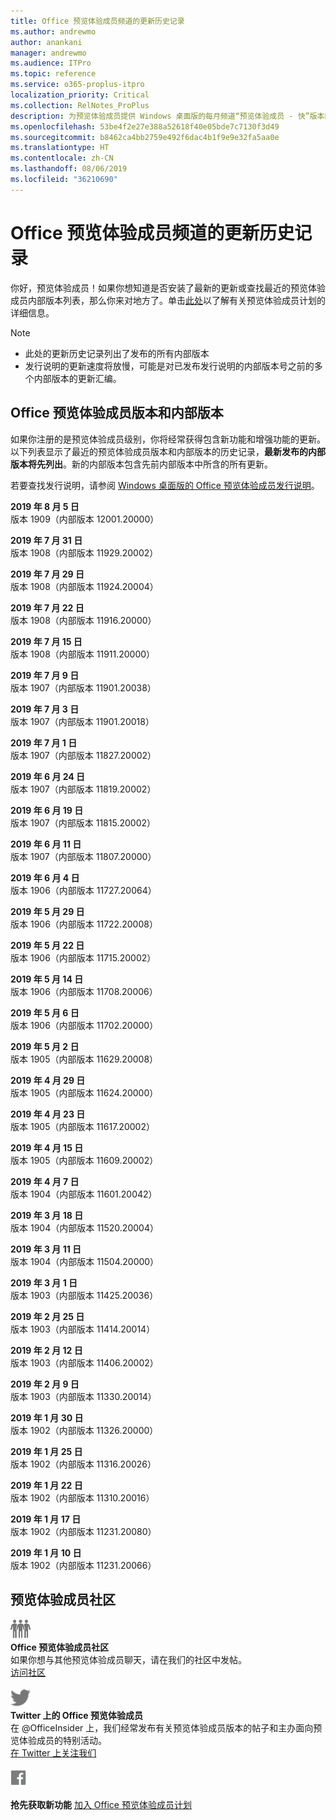 ```yaml
---
title: Office 预览体验成员频道的更新历史记录
ms.author: andrewmo
author: anankani
manager: andrewmo
ms.audience: ITPro
ms.topic: reference
ms.service: o365-proplus-itpro
localization_priority: Critical
ms.collection: RelNotes_ProPlus
description: 为预览体验成员提供 Windows 桌面版的每月频道“预览体验成员 - 快”版本的更新历史记录
ms.openlocfilehash: 53be4f2e27e388a52618f40e05bde7c7130f3d49
ms.sourcegitcommit: b8462ca4bb2759e492f6dac4b1f9e9e32fa5aa0e
ms.translationtype: HT
ms.contentlocale: zh-CN
ms.lasthandoff: 08/06/2019
ms.locfileid: "36210690"
---
```

# <a name="update-history-for-office-insider-channel"></a>Office 预览体验成员频道的更新历史记录

你好，预览体验成员！如果你想知道是否安装了最新的更新或查找最近的预览体验成员内部版本列表，那么你来对地方了。单击[此处](https://insider.office.com/)以了解有关预览体验成员计划的详细信息。

> [!NOTE]
> - 此处的更新历史记录列出了发布的所有内部版本
> - 发行说明的更新速度将放慢，可能是对已发布发行说明的内部版本号之前的多个内部版本的更新汇编。



## <a name="office-insider-versions-and-builds"></a>Office 预览体验成员版本和内部版本

如果你注册的是预览体验成员级别，你将经常获得包含新功能和增强功能的更新。以下列表显示了最近的预览体验成员版本和内部版本的历史记录，**最新发布的内部版本将先列出**。新的内部版本包含先前内部版本中所含的所有更新。 

若要查找发行说明，请参阅 [Windows 桌面版的 Office 预览体验成员发行说明](https://docs.microsoft.com/zh-CN/OfficeUpdates/release-notes-office-insider)。

[//]: # (请勿移除)

**2019 年 8 月 5 日**<br/>
版本 1909（内部版本 12001.20000）<br/>

**2019 年 7 月 31 日**<br/>
版本 1908（内部版本 11929.20002）<br/>

**2019 年 7 月 29 日**<br/>
版本 1908（内部版本 11924.20004）<br/>

**2019 年 7 月 22 日**<br/>
版本 1908（内部版本 11916.20000）<br/>

**2019 年 7 月 15 日**<br/>
版本 1908（内部版本 11911.20000）<br/>

**2019 年 7 月 9 日**<br/>
版本 1907（内部版本 11901.20038）<br/>

**2019 年 7 月 3 日**<br/>
版本 1907（内部版本 11901.20018）<br/>

**2019 年 7 月 1 日**<br/>
版本 1907（内部版本 11827.20002）<br/>

**2019 年 6 月 24 日**<br/>
版本 1907（内部版本 11819.20002）<br/>

**2019 年 6 月 19 日**<br/>
版本 1907（内部版本 11815.20002）<br/>

**2019 年 6 月 11 日**<br/>
版本 1907（内部版本 11807.20000）<br/>

**2019 年 6 月 4 日**<br/>
版本 1906（内部版本 11727.20064）<br/>


**2019 年 5 月 29 日**<br/>
版本 1906（内部版本 11722.20008）<br/>

**2019 年 5 月 22 日**<br/> 版本 1906（内部版本 11715.20002）<br/> 

**2019 年 5 月 14 日**<br/> 版本 1906（内部版本 11708.20006）<br/>

**2019 年 5 月 6 日**<br/>
版本 1906（内部版本 11702.20000）<br/>

**2019 年 5 月 2 日**<br/>
版本 1905（内部版本 11629.20008）<br/>

**2019 年 4 月 29 日**<br/>
版本 1905（内部版本 11624.20000）<br/>

**2019 年 4 月 23 日**<br/> 版本 1905（内部版本 11617.20002）<br/>

**2019 年 4 月 15 日**<br/> 版本 1905（内部版本 11609.20002）<br/>

**2019 年 4 月 7 日**<br/> 版本 1904（内部版本 11601.20042）<br/>

**2019 年 3 月 18 日**<br/> 版本 1904（内部版本 11520.20004）<br/>

**2019 年 3 月 11 日**<br/> 版本 1904（内部版本 11504.20000）<br/>

**2019 年 3 月 1 日**<br/> 版本 1903（内部版本 11425.20036）<br/> 

**2019 年 2 月 25 日**<br/> 版本 1903（内部版本 11414.20014）<br/> 

**2019 年 2 月 12 日**<br/> 版本 1903（内部版本 11406.20002）<br/> 

**2019 年 2 月 9 日**<br/> 版本 1903（内部版本 11330.20014）<br/> 

**2019 年 1 月 30 日**<br/> 版本 1902（内部版本 11326.20000）<br/> 

**2019 年 1 月 25 日**<br/> 版本 1902（内部版本 11316.20026）<br/> 

**2019 年 1 月 22 日**<br/> 版本 1902（内部版本 11310.20016）<br/> 

**2019 年 1 月 17 日**<br/> 版本 1902（内部版本 11231.20080）<br/>

**2019 年 1 月 10 日**<br/> 版本 1902（内部版本 11231.20066）<br/> 


## <a name="insider-community"></a>预览体验成员社区

![显示预览体验成员社区的图像。 ](images/insidercommunity.png) <br/>
**Office 预览体验成员社区**<br/> 如果你想与其他预览体验成员聊天，请在我们的社区中发帖。<br/> 
[访问社区](https://go.microsoft.com/fwlink/?linkid=843493)<br/> 

![显示 Twitter 图标的图像。 ](images/twitter.png)<br/>
**Twitter 上的 Office 预览体验成员**<br/> 在 @OfficeInsider 上，我们经常发布有关预览体验成员版本的帖子和主办面向预览体验成员的特别活动。<br/> 
[在 Twitter 上关注我们](https://go.microsoft.com/fwlink/?linkid=717717)<br/> 


  [
  ![显示 Facebook 图标的图像。](images/facebook.png)](https://www.facebook.com/sharer.php?u=https://support.office.com/zh-CN/article/Update-history-for-Office-Insider-for-Windows-desktop-64bbb317-972a-4933-8b82-cc866f0b067c)


**抢先获取新功能**
[加入 Office 预览体验成员计划](https://insider.office.com/)